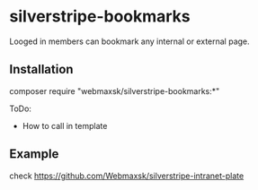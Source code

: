 # silverstripe-bookmarks
Looged in members can bookmark any internal or external page.

## Installation
composer require "webmaxsk/silverstripe-bookmarks:*"

ToDo:
- How to call in template

## Example
check https://github.com/Webmaxsk/silverstripe-intranet-plate